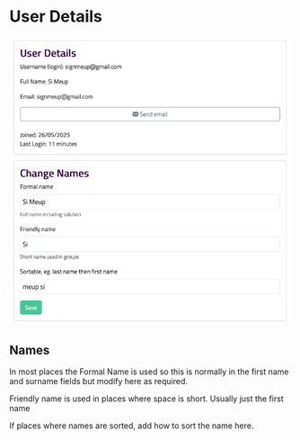 # User Details

![img_5.png](img_5.png)


## Names

In most places the Formal Name is used so this is normally in the first name and surname fields but modify here as required.

Friendly name is used in places where space is short.  Usually just the first name

If places where names are sorted, add how to sort the name here.
